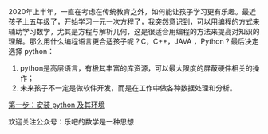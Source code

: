 2020年上半年，一直在考虑在传统教育之外，如何能让孩子学习更有乐趣。最近孩子上五年级了，开始学习一元一次方程了，我突然意识到，可以用编程的方式来辅助学习数学，尤其是方程与解析几何，这是很适合用编程的方法来提高对知识的理解。那么用什么编程语言更合适孩子呢？C，C++，JAVA ，Python？最后决定选择 python：  
1. python是高层语言，有极其丰富的库资源，可以最大限度的屏蔽硬件相关的操作；
1. 未来孩子不一定是做软件开发，而是在工作中做各种数据处理和分析。



[第一步：安装 python 及其环境](/python_teaching/A0010_anaconda_install/anaconda_install.html)


欢迎关注公众号：乐吧的数学是一种思想 

